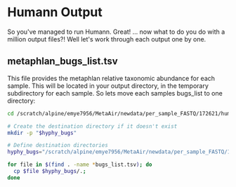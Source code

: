 # Humann Output

So you've managed to run Humann. Great! ... now what to do you do with a million output files?! Well let's work  through each output one by one. 

## metaphlan_bugs_list.tsv

This file provides the metaphlan relative taxonomic abundance for each sample. This will be located in your output directory, in the temporary subdirectory for each sample. So lets move each samples bugs_list to one directory:

``` bash
cd /scratch/alpine/emye7956/MetaAir/newdata/per_sample_FASTQ/172621/human_output4/

# Create the destination directory if it doesn't exist
mkdir -p "$hyphy_bugs"

# Define destination directories
hyphy_bugs="/scratch/alpine/emye7956/MetaAir/newdata/per_sample_FASTQ/172621/human_output4/hyphy_bugs"

for file in $(find . -name *bugs_list.tsv); do
  cp $file $hyphy_bugs/.;
done
```
